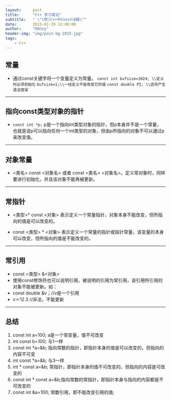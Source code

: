 ```yaml
---
layout:     post
title:      "C++ 学习笔记"
subtitle:   " \"(转)C++中Const详解\""
date:       2015-01-29 12:00:00
author:     "R0nzy"
header-img: "img/post-bg-2015.jpg"
tags:
    - C++
---
```



## 常量

* 通过const关键字将一个变量定义为常量。
`const int bufsize=1024; \\定义时必须初始化` 
`bufsize=1;\\一经定义不能改变它的值` 
`const double PI; \\这将产生语法错误` 

---

## 指向const类型对象的指针

* `const int *p;` p是一个指向int类型对象的指针，但p本身并不是一个常量，也就是说p可以指向任何一个int类型的对象，但由p所指向的对象不可以通过p来改变值。 

---

## 对象常量
 
* <类名> const <对象名> 或者 const <类名> <对象名>。定义常对象时，同样要进行初始化，并且该对象不能再被更新。 

---

## 常指针 

* <类型>\* const <对象> 表示定义一个常量指针，对象本身不能改变，但所指向的值是可以改变的。

* const <类型> \* <对象> 表示定义一个常量的指针或指针常量，该变量的本身可以改变，但所指向的值是不能改变的。

---

## 常引用

* const <类型> &<对象>
* 使用const修饰符也可以说明引用，被说明的引用为常引用，该引用所引用的对象不能被更新。如：
* const double &v；//v是一个引用
* v＝12.3      //非法，不能更新

---

## 总结

1. const int a=100; a是一个常变量，值不可改变
2. int const b=100; 与1一样
3. const int *a=&b; 指向常数的指针，即指针本身的值是可以改变的，但指向的内容不可变
4. int const *a=&b; 与3一样
5. int * const a=&b; 常指针，即指针本身的值不可改变的，但指向的内容是可改变的
6. const int * const a=&b;指向常数的常指针，即指针本身与指向的内容都是不可改变的
7. const int &a=100; 常数引用，即不能改变引用的值;
